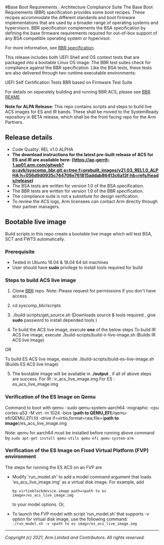#Base Boot Requirements :  Architecture Compliance Suite
The Base Boot Requirements (BBR) specification provides some boot recipes. These recipes accommodate the different standards and boot firmware implementations that are used by a broader range of operating systems and hypervisors.
BBR specification complements the BSA specification by defining the base firmware requirements required for out-of-box support of any BSA compatible operating system or hypervisor.

For more information, see [BBR specification](https://developer.arm.com/documentation/den0044/latest).

This release includes both UEFI Shell and OS context tests that are packaged into a bootable Linux OS image. The BBR test suites check for compliance against the BBR specification. Like the BSA tests, these tests are also delivered through two runtime executable environments:

UEFI Self Certification Tests
BBR based on Firmware Test Suite

For details on seperately building and running BBR ACS, please see [BBR REAME](https://ap-gerrit-1.ap01.arm.com/gitweb?p=avk/syscomp_bbr.git;a=blob;f=bbr_README.md;h=6614ccafa91a20b6776099e0b1fd044c7d7415b8;hb=HEAD)

**Note for ALPA Release:** This repo contains scripts and steps to build live ACS images for ES and IR bands. These shall be moved to the SystemReady repository in BETA release, which shall be the front facing repo for the Arm Partners.

## Release details
 - Code Quality: REL v1.0 ALPHA
 - **The download instructions for the latest pre-built release of ACS for ES and IR are available here: (https://ap-gerrit-1.ap01.arm.com/gitweb?p=avk/syscomp_bbr.git;a=tree;f=prebuilt_images/v21.03_REL1.0_ALPHA;h=056d9d0935c744706e761815addab86413c6a13f;hb=refs/heads/release)**
 - The BSA tests are written for version 1.0 of the BSA specification.
 - The BBR tests are written for version 1.0 of the BBR specification.
 - The compliance suite is not a substitute for design verification.
 - To review the ACS logs, Arm licensees can contact Arm directly through their partner managers.



## Bootable live image

Build scripts in this repo create a bootable live image which will test BSA, SCT and FWTS automatically.

### Prerequisite

 - Tested in Ubuntu 16.04 & 18.04 64 bit machines
 - User should have **sudo** privilege to install tools required for build

### Steps to build ACS live image

 1. Clone [BBR](https://ap-gerrit-1.ap01.arm.com/admin/repos/avk/syscomp_bbr) repo.
 Note: Please request for permissions if you don't have access.
 2. cd syscomp_bbr/scripts
 3. ./build-scripts/get_source.sh
 (Downloads source & tools required , give **sudo** password to install  depended tools )

 4. To build the ACS live image, execute **one** of the below steps
 To build IR ACS live image, execute
 ./build-scripts/build-ir-live-image.sh
 (Builds IR ACS live Image)

 OR

 To build ES ACS live image, execute
 ./build-scripts/build-es-live-image.sh
 (Builds ES ACS live Image)

 5. The bootable image will be available in **./output** , if all of above steps are success.
 For IR : ir_acs_live_image.img
 For ES : es_acs_live_image.img

### Verification of the ES Image on Qemu
Command to boot with qemu :
    sudo qemu-system-aarch64 -nographic -cpu cortex-a53 -M virt -m 1024 -bios (**path to QEMU_EFI**)/qemu-efi/QEMU_EFI.fd -drive if=virtio,format=raw,file=(**path to image**)/es_acs_live_image.img

   Note: qemu for aarch64 must be installed  before running above command  by `sudo apt-get install qemu-utils qemu-efi qemu-system-arm`

### Verification of the ES Image on Fixed Virtual Platform (FVP) environment

The steps for running the ES ACS on an FVP are

  - Modify 'run_model.sh' to add a model command argument that loads 'es_acs_live_image.img' as a virtual disk image. For example, add

    `bp.virtioblockdevice.image path=<path to es image>/es_acs_live_image.img`

    to your model options.
    Or,
   - To launch the FVP model with script ‘run_model.sh’ that supports -v option for virtual disk image, use the following command:
    `./run_model.sh -v <path to es imag>/es_acs_live_image.img`
- - - - - - - - - - - - - - - - - - - -

_Copyright (c) 2021, Arm Limited and Contributors. All rights reserved._
